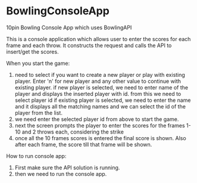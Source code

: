 # BowlingConsoleApp
10pin Bowling Console App which uses BowlingAPI


This is a console application which allows user to enter the scores for each frame and each throw.
It constructs the request and calls the API to insert/get the scores.

When you start the game:
1) need to select if you want to create a new player or play with existing player. 
    Enter 'n' for new player and any other value to continue with existing player.
         if new player is selected, we need to enter name of the player and displays the inserted player with id. from this we need to select player id
         if existing player is selected, we need to enter the name and it displays all the matching names and we can select the id of the player from the list.
2) we need enter the selected player id from above to start the game.
3) next the screen prompts the player to enter the scores for the frames 1-10 and 2 throws each, considering the strike
4) once all the 10 frames scores is entered the final score is shown. Also after each frame, the score till that frame will be shown.

How to run console app:
1) First make sure the API solution is running.
2) then we need to run the console app.

